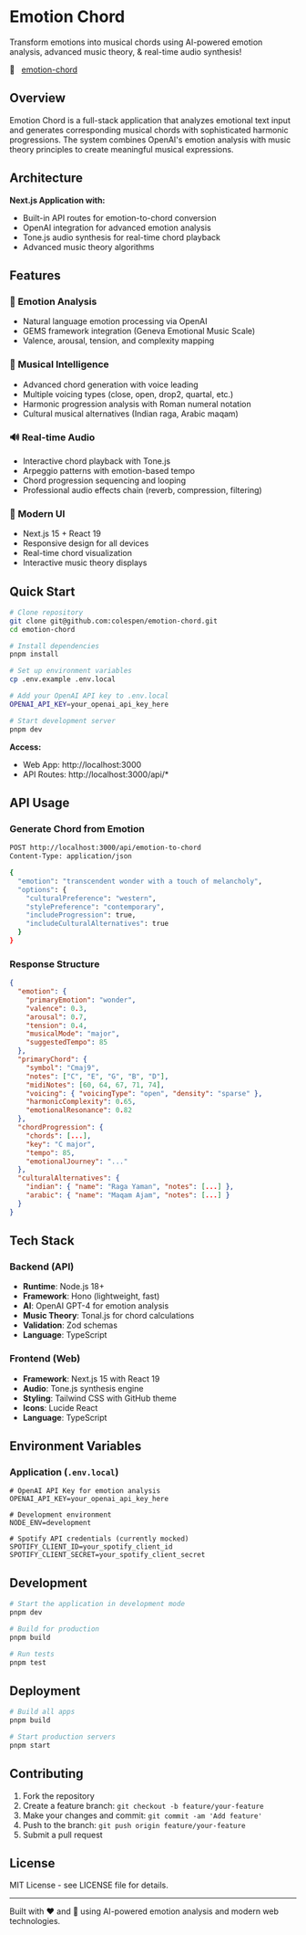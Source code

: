 # Emotion Chord

Transform emotions into musical chords using AI-powered emotion analysis, advanced music theory, & real-time audio synthesis!

🚀 &nbsp; [emotion-chord](https://emotion-chord.vercel.app/)

## Overview

Emotion Chord is a full-stack application that analyzes emotional text input and generates corresponding musical chords with sophisticated harmonic progressions. The system combines OpenAI's emotion analysis with music theory principles to create meaningful musical expressions.

## Architecture

**Next.js Application with:**

- Built-in API routes for emotion-to-chord conversion
- OpenAI integration for advanced emotion analysis
- Tone.js audio synthesis for real-time chord playback
- Advanced music theory algorithms

## Features

### 🧠 Emotion Analysis

- Natural language emotion processing via OpenAI
- GEMS framework integration (Geneva Emotional Music Scale)
- Valence, arousal, tension, and complexity mapping

### 🎼 Musical Intelligence

- Advanced chord generation with voice leading
- Multiple voicing types (close, open, drop2, quartal, etc.)
- Harmonic progression analysis with Roman numeral notation
- Cultural musical alternatives (Indian raga, Arabic maqam)

### 🔊 Real-time Audio

- Interactive chord playback with Tone.js
- Arpeggio patterns with emotion-based tempo
- Chord progression sequencing and looping
- Professional audio effects chain (reverb, compression, filtering)

### 🎨 Modern UI

- Next.js 15 + React 19
- Responsive design for all devices
- Real-time chord visualization
- Interactive music theory displays

## Quick Start

```bash
# Clone repository
git clone git@github.com:colespen/emotion-chord.git
cd emotion-chord

# Install dependencies
pnpm install

# Set up environment variables
cp .env.example .env.local

# Add your OpenAI API key to .env.local
OPENAI_API_KEY=your_openai_api_key_here

# Start development server
pnpm dev
```

**Access:**

- Web App: http://localhost:3000
- API Routes: http://localhost:3000/api/\*

## API Usage

### Generate Chord from Emotion

```bash
POST http://localhost:3000/api/emotion-to-chord
Content-Type: application/json

{
  "emotion": "transcendent wonder with a touch of melancholy",
  "options": {
    "culturalPreference": "western",
    "stylePreference": "contemporary",
    "includeProgression": true,
    "includeCulturalAlternatives": true
  }
}
```

### Response Structure

```json
{
  "emotion": {
    "primaryEmotion": "wonder",
    "valence": 0.3,
    "arousal": 0.7,
    "tension": 0.4,
    "musicalMode": "major",
    "suggestedTempo": 85
  },
  "primaryChord": {
    "symbol": "Cmaj9",
    "notes": ["C", "E", "G", "B", "D"],
    "midiNotes": [60, 64, 67, 71, 74],
    "voicing": { "voicingType": "open", "density": "sparse" },
    "harmonicComplexity": 0.65,
    "emotionalResonance": 0.82
  },
  "chordProgression": {
    "chords": [...],
    "key": "C major",
    "tempo": 85,
    "emotionalJourney": "..."
  },
  "culturalAlternatives": {
    "indian": { "name": "Raga Yaman", "notes": [...] },
    "arabic": { "name": "Maqam Ajam", "notes": [...] }
  }
}
```

## Tech Stack

### Backend (API)

- **Runtime**: Node.js 18+
- **Framework**: Hono (lightweight, fast)
- **AI**: OpenAI GPT-4 for emotion analysis
- **Music Theory**: Tonal.js for chord calculations
- **Validation**: Zod schemas
- **Language**: TypeScript

### Frontend (Web)

- **Framework**: Next.js 15 with React 19
- **Audio**: Tone.js synthesis engine
- **Styling**: Tailwind CSS with GitHub theme
- **Icons**: Lucide React
- **Language**: TypeScript

## Environment Variables

### Application (`.env.local`)

```env
# OpenAI API Key for emotion analysis
OPENAI_API_KEY=your_openai_api_key_here

# Development environment
NODE_ENV=development

# Spotify API credentials (currently mocked)
SPOTIFY_CLIENT_ID=your_spotify_client_id
SPOTIFY_CLIENT_SECRET=your_spotify_client_secret
```

## Development

```bash
# Start the application in development mode
pnpm dev

# Build for production
pnpm build

# Run tests
pnpm test
```

## Deployment

```bash
# Build all apps
pnpm build

# Start production servers
pnpm start
```

## Contributing

1. Fork the repository
2. Create a feature branch: `git checkout -b feature/your-feature`
3. Make your changes and commit: `git commit -am 'Add feature'`
4. Push to the branch: `git push origin feature/your-feature`
5. Submit a pull request

## License

MIT License - see LICENSE file for details.

---

Built with ❤️ and 🎵 using AI-powered emotion analysis and modern web technologies.
